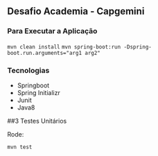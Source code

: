 ## Desafio Academia - Capgemini

### Para Executar a Aplicação
```mvn clean install```
```mvn spring-boot:run -Dspring-boot.run.arguments="arg1 arg2"```


### Tecnologias
* Springboot
* Spring Initializr
* Junit
* Java8

##3 Testes Unitários

Rode:

```
mvn test 
```